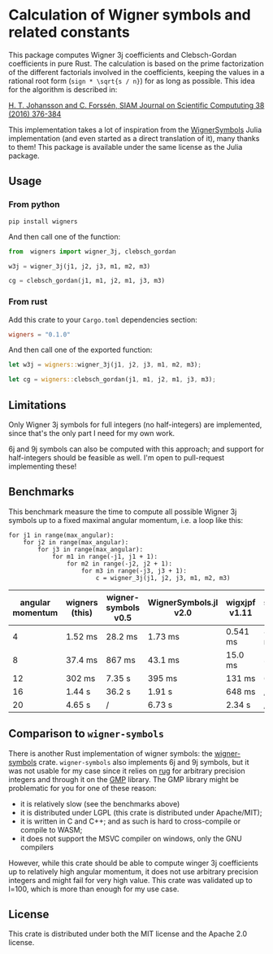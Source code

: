# Calculation of Wigner symbols and related constants

This package computes Wigner 3j coefficients and Clebsch-Gordan coefficients in
pure Rust. The calculation is based on the prime factorization of the different
factorials involved in the coefficients, keeping the values in a rational root
form (`sign * \sqrt{s / n}`) for as long as possible. This idea for the
algorithm is described in:

[H. T. Johansson and C. Forssén, SIAM Journal on Scientific Compututing 38 (2016) 376-384](https://doi.org/10.1137/15M1021908)

This implementation takes a lot of inspiration from the
[WignerSymbols](https://github.com/Jutho/WignerSymbols.jl/) Julia implementation
(and even started as a direct translation of it), many thanks to them! This
package is available under the same license as the Julia package.

## Usage

### From python

```
pip install wigners
```

And then call one of the function:

```py
from  wigners import wigner_3j, clebsch_gordan

w3j = wigner_3j(j1, j2, j3, m1, m2, m3)

cg = clebsch_gordan(j1, m1, j2, m1, j3, m3)
```

### From rust

Add this crate to your `Cargo.toml` dependencies section:

```toml
wigners = "0.1.0"
```

And then call one of the exported function:

```rust
let w3j = wigners::wigner_3j(j1, j2, j3, m1, m2, m3);

let cg = wigners::clebsch_gordan(j1, m1, j2, m1, j3, m3);
```

## Limitations

Only Wigner 3j symbols for full integers (no half-integers) are implemented,
since that's the only part I need for my own work.

6j and 9j symbols can also be computed with this approach; and support for
half-integers should be feasible as well. I'm open to pull-request implementing
these!

## Benchmarks

This benchmark measure the time to compute all possible Wigner 3j symbols up to
a fixed maximal angular momentum, i.e. a loop like this:

```
for j1 in range(max_angular):
    for j2 in range(max_angular):
        for j3 in range(max_angular):
            for m1 in range(-j1, j1 + 1):
                for m2 in range(-j2, j2 + 1):
                    for m3 in range(-j3, j3 + 1):
                        c = wigner_3j(j1, j2, j3, m1, m2, m3)

```

| angular momentum | wigners (this) | wigner-symbols v0.5 | WignerSymbols.jl v2.0 | wigxjpf v1.11 | sympy v1.9 |
|------------------|----------------|---------------------|-----------------------|---------------|------------|
| 4                | 1.52 ms        | 28.2 ms             | 1.73 ms               | 0.541 ms      | 83.8 ms    |
| 8                | 37.4 ms        | 867 ms              | 43.1 ms               | 15.0 ms       | 3.50 s     |
| 12               | 302 ms         | 7.35 s              | 395 ms                | 131 ms        | 64.2 s     |
| 16               | 1.44 s         | 36.2 s              | 1.91 s                | 648 ms        |    /       |
| 20               | 4.65 s         |   /                 | 6.73 s                | 2.34 s        |    /       |

## Comparison to `wigner-symbols`

There is another Rust implementation of wigner symbols: the
[wigner-symbols](https://github.com/Rufflewind/wigner-symbols-rs) crate.
`wigner-symbols` also implements 6j and 9j symbols, but it was not usable for my
case since it relies on [rug](https://crates.io/crates/rug) for arbitrary
precision integers and through it on the [GMP](https://gmplib.org/) library. The
GMP library might be problematic for you for one of these reason:
- it is relatively slow (see the benchmarks above)
- it is distributed under LGPL (this crate is distributed under Apache/MIT);
- it is written in C and C++; and as such is hard to cross-compile or compile to WASM;
- it does not support the MSVC compiler on windows, only the GNU compilers

However, while this crate should be able to compute winger 3j coefficients up to
relatively high angular momentum, it does not use arbitrary precision integers
and might fail for very high value. This crate was validated up to l=100, which
is more than enough for my use case.

## License

This crate is distributed under both the MIT license and the Apache 2.0 license.
